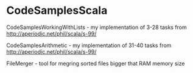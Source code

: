 # CodeSamplesScala


CodeSamplesWorkingWithLists -  my implementation of 3-28 tasks from http://aperiodic.net/phil/scala/s-99/

CodeSamplesArithmetic - my implementation of 31-40 tasks from http://aperiodic.net/phil/scala/s-99/

FileMerger - tool for megring sorted files bigger that RAM memory size


